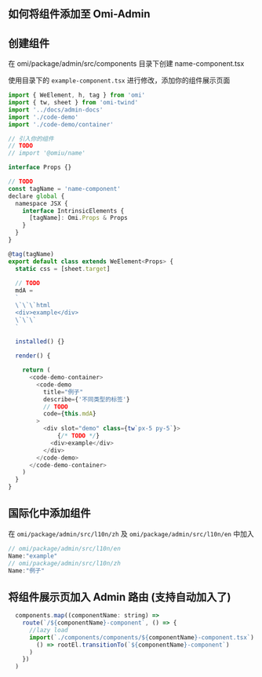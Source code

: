 ## 如何将组件添加至 Omi-Admin

## 创建组件

在 omi/package/admin/src/components 目录下创建 name-component.tsx 

使用目录下的 `example-component.tsx` 进行修改，添加你的组件展示页面

``` js
import { WeElement, h, tag } from 'omi'
import { tw, sheet } from 'omi-twind'
import '../docs/admin-docs'
import './code-demo'
import './code-demo/container'

// 引入你的组件
// TODO 
// import '@omiu/name'

interface Props {}

// TODO  
const tagName = 'name-component'
declare global {
  namespace JSX {
    interface IntrinsicElements {
      [tagName]: Omi.Props & Props
    }
  }
}

@tag(tagName)
export default class extends WeElement<Props> {
  static css = [sheet.target]
  
  // TODO   
  mdA = 
  `
  \`\`\`html
  <div>example</div>
  \`\`\`
  `
  
  installed() {}

  render() {

    return (
      <code-demo-container>
        <code-demo
          title="例子"
          describe={'不同类型的标签'}
          // TODO
          code={this.mdA}
        >
          <div slot="demo" class={tw`px-5 py-5`}>
              {/* TODO */}
            <div>example</div>
          </div>
        </code-demo>
      </code-demo-container>
    )
  }
}

```

## 国际化中添加组件

在 `omi/package/admin/src/l10n/zh` 及 `omi/package/admin/src/l10n/en` 中加入

```js
// omi/package/admin/src/l10n/en
Name:"example"
// omi/package/admin/src/l10n/zh
Name:"例子"
```

## 将组件展示页加入 Admin 路由 (支持自动加入了)

```js
  components.map((componentName: string) =>
    route(`/${componentName}-component`, () => {
      //lazy load
      import(`./components/components/${componentName}-component.tsx`).then(
        () => rootEl.transitionTo(`${componentName}-component`)
      )
    })
  )
```
